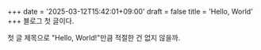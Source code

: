 +++
date = '2025-03-12T15:42:01+09:00'
draft = false
title = 'Hello, World'
+++
블로그 첫 글이다.

첫 글 제목으로 "Hello, World!"만큼 적절한 건 없지 않을까.